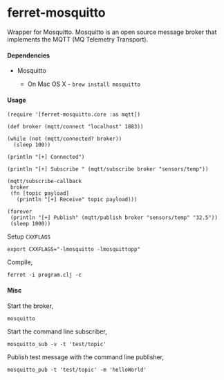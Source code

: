 ferret-mosquitto
===============

Wrapper for Mosquitto. Mosquitto is an open source message broker that implements
the MQTT (MQ Telemetry Transport).

#### Dependencies

 - Mosquitto

   - On Mac OS X - `brew install mosquitto`

#### Usage

    (require '[ferret-mosquitto.core :as mqtt])

    (def broker (mqtt/connect "localhost" 1883))

    (while (not (mqtt/connected? broker))
      (sleep 100))

    (println "[+] Connected")

    (println "[+] Subscribe " (mqtt/subscribe broker "sensors/temp"))

    (mqtt/subscribe-callback
     broker
     (fn [topic payload]
       (println "[+] Receive" topic payload)))

    (forever
     (println "[+] Publish" (mqtt/publish broker "sensors/temp" "32.5"))
     (sleep 1000))

Setup `CXXFLAGS`

    export CXXFLAGS="-lmosquitto -lmosquittopp"

Compile,

    ferret -i program.clj -c

#### Misc

Start the broker,

    mosquitto

Start the command line subscriber,

    mosquitto_sub -v -t 'test/topic'

Publish test message with the command line publisher,

    mosquitto_pub -t 'test/topic' -m 'helloWorld'